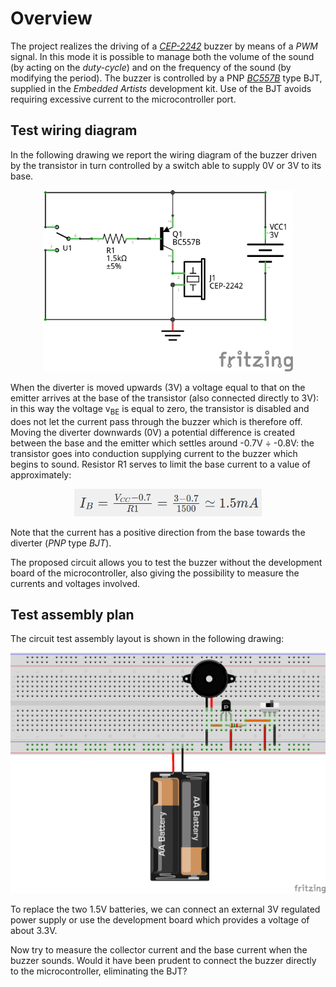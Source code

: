 # Overview
The project realizes the driving of a [*CEP-2242*](cep-2242.pdf) buzzer by means of a *PWM* signal. In this mode it is possible to manage both the volume of the sound (by acting on the *duty-cycle*) and on the frequency of the sound (by modifying the period). The buzzer is controlled by a PNP [*BC557B*](BC556.pdf) type BJT, supplied in the *Embedded Artists* development kit. Use of the BJT avoids requiring excessive current to the microcontroller port.
## Test wiring diagram
In the following drawing we report the wiring diagram of the buzzer driven by the transistor in turn controlled by a switch able to supply 0V or 3V to its base.
<p align="center">
  <img src="pic/buzzer_schem.png" width=400/>
</p>

When the diverter is moved upwards (3V) a voltage equal to that on the emitter arrives at the base of the transistor (also connected directly to 3V): in this way the voltage v<sub>BE</sub> is equal to zero, the transistor is disabled and does not let the current pass through the buzzer which is therefore off. Moving the diverter downwards (0V) a potential difference is created between the base and the emitter which settles around -0.7V ÷ -0.8V: the transistor goes into conduction supplying current to the buzzer which begins to sound. Resistor R1 serves to limit the base current to a value of approximately:
<p align="center">
  <img src="pic/ib_formula.png" width=300/>
</p>

Note that the current has a positive direction from the base towards the diverter (*PNP* type *BJT*).

The proposed circuit allows you to test the buzzer without the development board of the microcontroller, also giving the possibility to measure the currents and voltages involved.
## Test assembly plan
The circuit test assembly layout is shown in the following drawing:
<p align="center">
  <img src="pic/buzzer_bb_test.png" width=600/>
</p>

To replace the two 1.5V batteries, we can connect an external 3V regulated power supply or use the development board which provides a voltage of about 3.3V.

Now try to measure the collector current and the base current when the buzzer sounds. Would it have been prudent to connect the buzzer directly to the microcontroller, eliminating the BJT?
